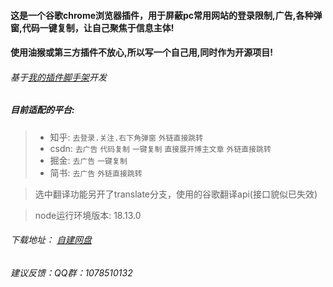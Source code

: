 <!--
 * @Date: 2023-03-27 11:36:17
 * @LastEditors: xzz
 * @LastEditTime: 2023-04-15 14:49:06
-->

#### 这是一个谷歌chrome浏览器插件，用于屏蔽pc常用网站的登录限制,广告,各种弹窗,代码一键复制，让自己聚焦于信息主体!

#### 使用油猴或第三方插件不放心,所以写一个自己用,同时作为开源项目!

###### 基于[我的插件脚手架](https://github.com/xzz2021/crx-cli)开发


##### 目前适配的平台:

> * 知乎: `去登录.关注.右下角弹窗` `外链直接跳转`
> * csdn: `去广告` `代码复制` `一键复制` `直接展开博主文章` `外链直接跳转`
> * 掘金: `去广告` `一键复制`
> * 简书: `去广告`  `外链直接跳转`

> 选中翻译功能另开了translate分支，使用的谷歌翻译api(接口貌似已失效)

> node运行环境版本: 18.13.0

###### 下载地址： [自建网盘](http://xzz2022.top:2023/share/CQ75fvXR)

###### 建议反馈：QQ群：1078510132
